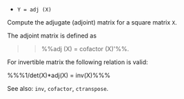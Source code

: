 * `Y = adj (X)`

Compute the adjugate (adjoint) matrix for a square matrix `X`.

The adjoint matrix is defined as

>> %%adj (X) = cofactor (X)'%%.

For invertible matrix the following relation is valid:

%%%1/det(X)*adj(X) = inv(X)%%%

See also: `inv`, `cofactor`, `ctranspose`.

